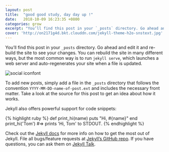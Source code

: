 ```yaml
---
layout: post
title:  "good good study, day day up !"
date:   2018-10-09 16:23:35 +0800
categories: grow
excerpt: "You’ll find this post in your `_posts` directory. Go ahead and edit it and re-build the site to see your changes."
cover: 'http://on2171g4d.bkt.clouddn.com/jekyll-theme-h2o-snstext.jpg'
---
```

You’ll find this post in your `_posts` directory. Go ahead and edit it and re-build the site to see your changes. You can rebuild the site in many different ways, but the most common way is to run `jekyll serve`, which launches a web server and auto-regenerates your site when a file is updated.

![social iconfont](http://on2171g4d.bkt.clouddn.com/jekyll-theme-h2o-snstext.jpg)

To add new posts, simply add a file in the `_posts` directory that follows the convention `YYYY-MM-DD-name-of-post.ext` and includes the necessary front matter. Take a look at the source for this post to get an idea about how it works.

Jekyll also offers powerful support for code snippets:

{% highlight ruby %}
def print_hi(name)
  puts "Hi, #{name}"
end
print_hi('Tom')
#=> prints 'Hi, Tom' to STDOUT.
{% endhighlight %}

Check out the [Jekyll docs][jekyll-docs] for more info on how to get the most out of Jekyll. File all bugs/feature requests at [Jekyll’s GitHub repo][jekyll-gh]. If you have questions, you can ask them on [Jekyll Talk][jekyll-talk].

[jekyll-docs]: https://jekyllrb.com/docs/home
[jekyll-gh]:   https://github.com/jekyll/jekyll
[jekyll-talk]: https://talk.jekyllrb.com/
